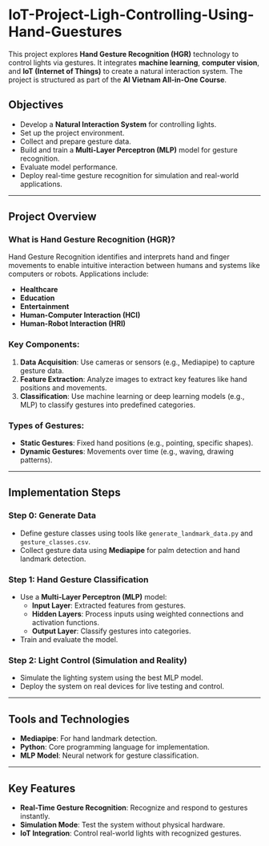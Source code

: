 # IoT-Project-Ligh-Controlling-Using-Hand-Guestures
This project explores **Hand Gesture Recognition (HGR)** technology to control lights via gestures. It integrates **machine learning**, **computer vision**, and **IoT (Internet of Things)** to create a natural interaction system. The project is structured as part of the **AI Vietnam All-in-One Course**.

## Objectives

- Develop a **Natural Interaction System** for controlling lights.
- Set up the project environment.
- Collect and prepare gesture data.
- Build and train a **Multi-Layer Perceptron (MLP)** model for gesture recognition.
- Evaluate model performance.
- Deploy real-time gesture recognition for simulation and real-world applications.

---

## Project Overview

### What is Hand Gesture Recognition (HGR)?
Hand Gesture Recognition identifies and interprets hand and finger movements to enable intuitive interaction between humans and systems like computers or robots. Applications include:

- **Healthcare**
- **Education**
- **Entertainment**
- **Human-Computer Interaction (HCI)**
- **Human-Robot Interaction (HRI)**

### Key Components:
1. **Data Acquisition**: Use cameras or sensors (e.g., Mediapipe) to capture gesture data.
2. **Feature Extraction**: Analyze images to extract key features like hand positions and movements.
3. **Classification**: Use machine learning or deep learning models (e.g., MLP) to classify gestures into predefined categories.

### Types of Gestures:
- **Static Gestures**: Fixed hand positions (e.g., pointing, specific shapes).
- **Dynamic Gestures**: Movements over time (e.g., waving, drawing patterns).

---

## Implementation Steps

### Step 0: Generate Data
- Define gesture classes using tools like `generate_landmark_data.py` and `gesture_classes.csv`.
- Collect gesture data using **Mediapipe** for palm detection and hand landmark detection.

### Step 1: Hand Gesture Classification
- Use a **Multi-Layer Perceptron (MLP)** model:
  - **Input Layer**: Extracted features from gestures.
  - **Hidden Layers**: Process inputs using weighted connections and activation functions.
  - **Output Layer**: Classify gestures into categories.
- Train and evaluate the model.

### Step 2: Light Control (Simulation and Reality)
- Simulate the lighting system using the best MLP model.
- Deploy the system on real devices for live testing and control.

---

## Tools and Technologies

- **Mediapipe**: For hand landmark detection.
- **Python**: Core programming language for implementation.
- **MLP Model**: Neural network for gesture classification.

---

## Key Features

- **Real-Time Gesture Recognition**: Recognize and respond to gestures instantly.
- **Simulation Mode**: Test the system without physical hardware.
- **IoT Integration**: Control real-world lights with recognized gestures.